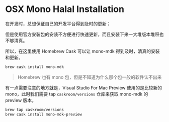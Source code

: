 # OSX Mono Halal Installation

在开发时，总想保证自己的开发平台得到及时的更新；

但是使用官方安装包的安装不方便进行快速更新，而且安装下来一大堆版本堆积也不够清真。

所以，在这里使用 Homebrew Cask 可以让 mono-mdk 得到及时，清真的安装和更新。


```sh
brew cask install mono-mdk
```

> Homebrew 也有 mono 包，但是不知道为什么那个包一般的软件认不出来

有一点需要注意的地方就是，Visual Studio For Mac Preview 使用的是比较新的 mono，此时我们需要 tap `caskroom/versions` 仓库来获取 mono-mdk 的 preview 版本。

```sh
brew tap caskroom/versions
brew cask install mono-mdk-preview
```
